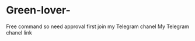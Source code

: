 # Green-lover-
Free command so need approval first join my Telegram chanel 
My Telegram chanel link 
